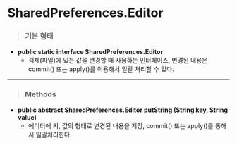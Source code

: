 # SharedPreferences.Editor
> ### 기본 형태
* **public static interface SharedPreferences.Editor**
    - 객체(파일)에 있는 값을 변경할 때 사용하는 인터페이스. 변경된 내용은 commit() 또는 apply()를 이용해서 일괄 처리할 수 있다.

***
> ### Methods
* **public abstract SharedPreferences.Editor putString (String key, String value)**
    - 에디터에 키, 값의 형태로 변경된 내용을 저장, commit() 또는 apply()를 통해서 일괄처리한다.

